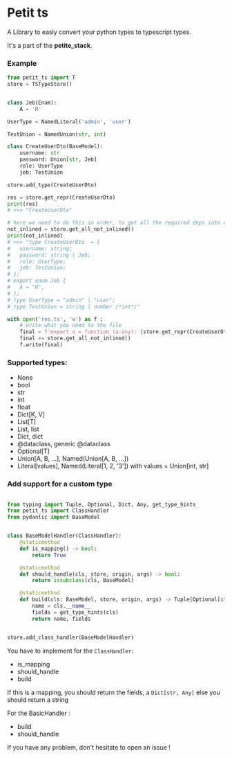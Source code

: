 # Petit ts


A Library to easly convert your python types to typescript types.

It's a part of the **petite_stack**.

### Example

```python
from petit_ts import T
store = TSTypeStore()


class Jeb(Enum):
    A = 'R'

UserType = NamedLiteral('admin', 'user')

TestUnion = NamedUnion(str, int)

class CreateUserDto(BaseModel):
    username: str
    password: Union[str, Jeb]
    role: UserType
    jeb: TestUnion

store.add_type(CreateUserDto)

res = store.get_repr(CreateUserDto)
print(res)
# >>> "CreateUserDto"

# here we need to do this in order, to get all the required deps into our ts file
not_inlined = store.get_all_not_inlined()
print(not_inlined)
# >>> "type CreateUserDto  = {
# 	username: string;
# 	password: string | Jeb;
# 	role: UserType;
# 	jeb: TestUnion;
# };
# export enum Jeb {
# 	A = "R",
# };
# type UserType = "admin" | "user";
# type TestUnion = string | number /*int*/"

with open('res.ts', 'w') as f :
    # write what you need to the file
    final = f'export a = function (a:any): {store.get_repr(CreateUserDto)};'
    final += store.get_all_not_inlined()
    f.write(final)

```


### Supported types:

- None
- bool
- str
- int
- float
- Dict[K, V]
- List[T]
- List, list
- Dict, dict
- @dataclass, generic @dataclass
- Optional[T]
- Union[A, B, ...], Named(Union[A, B, ...])
- Literal[values], Named(Literal[1, 2, '3']) with values = Union[int, str]

### Add support for a custom type

```python

from typing import Tuple, Optional, Dict, Any, get_type_hints
from petit_ts import ClassHandler
from pydantic import BaseModel


class BaseModelHandler(ClassHandler):
    @staticmethod
    def is_mapping() -> bool:
        return True

    @staticmethod
    def should_handle(cls, store, origin, args) -> bool:
        return issubclass(cls, BaseModel)

    @staticmethod
    def build(cls: BaseModel, store, origin, args) -> Tuple[Optional[str], Dict[str, Any]]:
        name = cls.__name__
        fields = get_type_hints(cls)
        return name, fields


store.add_class_handler(BaseModelHandler)
```

You have to implement for the `ClassHandler`:

- is_mapping
- should_handle
- build

If this is a mapping, you should return the fields, a `Dict[str, Any]` else you should return a string

For the BasicHandler :

- build
- should_handle


If you have any problem, don't hesitate to open an issue !
